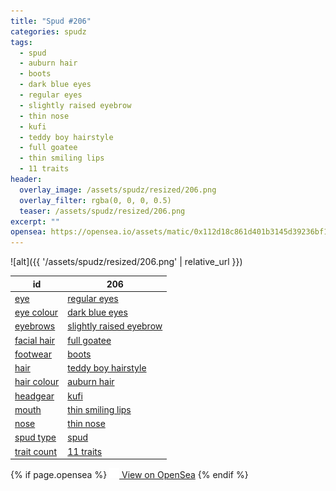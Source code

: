 ```yaml
---
title: "Spud #206"
categories: spudz
tags:
  - spud
  - auburn hair
  - boots
  - dark blue eyes
  - regular eyes
  - slightly raised eyebrow
  - thin nose
  - kufi
  - teddy boy hairstyle
  - full goatee
  - thin smiling lips
  - 11 traits
header:
  overlay_image: /assets/spudz/resized/206.png
  overlay_filter: rgba(0, 0, 0, 0.5)
  teaser: /assets/spudz/resized/206.png
excerpt: ""
opensea: https://opensea.io/assets/matic/0x112d18c861d401b3145d39236bf149f01e18beed/206
---
```

![alt]({{ '/assets/spudz/resized/206.png' | relative_url }})

| id | 206 |
|-|-|
| <a href="/traits/eye/#trait-type">eye</a> | <a href="/traits/eye/regular-eyes/1/#trait">regular eyes</a> |
| <a href="/traits/eye-colour/#trait-type">eye colour</a> | <a href="/traits/eye-colour/dark-blue-eyes/1/#trait">dark blue eyes</a> |
| <a href="/traits/eyebrows/#trait-type">eyebrows</a> | <a href="/traits/eyebrows/slightly-raised-eyebrow/1/#trait">slightly raised eyebrow</a> |
| <a href="/traits/facial-hair/#trait-type">facial hair</a> | <a href="/traits/facial-hair/full-goatee/1/#trait">full goatee</a> |
| <a href="/traits/footwear/#trait-type">footwear</a> | <a href="/traits/footwear/boots/1/#trait">boots</a> |
| <a href="/traits/hair/#trait-type">hair</a> | <a href="/traits/hair/teddy-boy-hairstyle/1/#trait">teddy boy hairstyle</a> |
| <a href="/traits/hair-colour/#trait-type">hair colour</a> | <a href="/traits/hair-colour/auburn-hair/1/#trait">auburn hair</a> |
| <a href="/traits/headgear/#trait-type">headgear</a> | <a href="/traits/headgear/kufi/1/#trait">kufi</a> |
| <a href="/traits/mouth/#trait-type">mouth</a> | <a href="/traits/mouth/thin-smiling-lips/1/#trait">thin smiling lips</a> |
| <a href="/traits/nose/#trait-type">nose</a> | <a href="/traits/nose/thin-nose/1/#trait">thin nose</a> |
| <a href="/traits/spud-type/#trait-type">spud type</a> | <a href="/traits/spud-type/spud/1/#trait">spud</a> |
| <a href="/traits/trait-count/#trait-type">trait count</a> | <a href="/traits/trait-count/11-traits/1/#trait">11 traits</a> |

{% if page.opensea %}
<a href="{{page.opensea}}" class="btn btn--info" onclick="window.open(this.href, '_blank'); return false;"><img src="/assets/images/opensea.svg" width="16px"><span>  View on OpenSea</span></a>
{% endif %}
